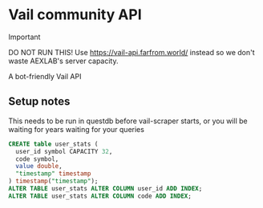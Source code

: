# Vail community API
> [!IMPORTANT]  
> DO NOT RUN THIS! Use https://vail-api.farfrom.world/ instead so we don't waste AEXLAB's server capacity.

A bot-friendly Vail API

## Setup notes
This needs to be run in questdb before vail-scraper starts, or you will be waiting for years waiting for your queries
```sql
CREATE table user_stats (
  user_id symbol CAPACITY 32,
  code symbol,
  value double,
  "timestamp" timestamp
) timestamp("timestamp");
ALTER TABLE user_stats ALTER COLUMN user_id ADD INDEX;
ALTER TABLE user_stats ALTER COLUMN code ADD INDEX;
```
